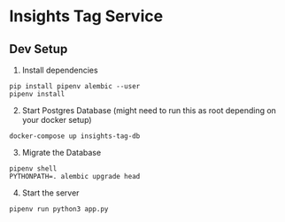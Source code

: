 Insights Tag Service
===========================================

Dev Setup
--------------------
1. Install dependencies
```
pip install pipenv alembic --user
pipenv install
```
2. Start Postgres Database (might need to run this as root depending on your docker setup)
```
docker-compose up insights-tag-db
```
3. Migrate the Database
```
pipenv shell
PYTHONPATH=. alembic upgrade head
```
4. Start the server
```
pipenv run python3 app.py
```

